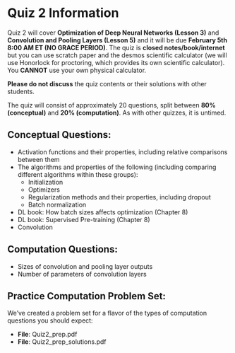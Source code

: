 # Quiz 2 Information

Quiz 2 will cover **Optimization of Deep Neural Networks (Lesson 3)** and **Convolution and Pooling Layers (Lesson 5)** and it will be due **February 5th 8:00 AM ET (NO GRACE PERIOD)**. The quiz is **closed notes/book/internet** but you can use scratch paper and the desmos scientific calculator (we will use Honorlock for proctoring, which provides its own scientific calculator). You **CANNOT** use your own physical calculator.

**Please do not discuss** the quiz contents or their solutions with other students.

The quiz will consist of approximately 20 questions, split between **80% (conceptual)** and **20% (computation)**. As with other quizzes, it is untimed.

## Conceptual Questions:

- Activation functions and their properties, including relative comparisons between them
- The algorithms and properties of the following (including comparing different algorithms within these groups):
  - Initialization
  - Optimizers
  - Regularization methods and their properties, including dropout
  - Batch normalization
- DL book: How batch sizes affects optimization (Chapter 8)
- DL book: Supervised Pre-training (Chapter 8)
- Convolution

## Computation Questions:

- Sizes of convolution and pooling layer outputs
- Number of parameters of convolution layers

## Practice Computation Problem Set:

We’ve created a problem set for a flavor of the types of computation questions you should expect:

- **File**: Quiz2_prep.pdf
- **File**: Quiz2_prep_solutions.pdf
